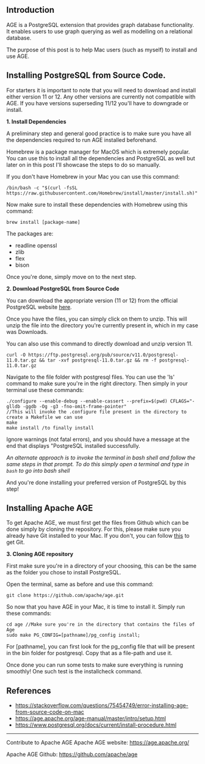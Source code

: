 

## Introduction

AGE is a PostgreSQL extension that provides graph database functionality. It enables users to use graph querying as well as modelling on a relational database.

The purpose of this post is to help Mac users (such as myself) to install and use AGE.


## Installing PostgreSQL from Source Code.

For starters it is important to note that you will need to download and install either version 11 or 12. Any other versions are currently not compatible with AGE. If you have versions superseding 11/12 you'll have to downgrade or install.

**1. Install Dependencies**

A preliminary step and general good practice is to make sure you have all the dependencies required to run AGE installed beforehand.

Homebrew is a package manager for MacOS which is extremely popular. You can use this to install all the dependencies and PostgreSQL as well but later on in this post I'll showcase the steps to do so manually.

If you don't have Homebrew in your Mac you can use this command:

`/bin/bash -c "$(curl -fsSL https://raw.githubusercontent.com/Homebrew/install/master/install.sh)"`

Now make sure to install these dependencies with Homebrew using this command:

`brew install [package-name]`

The packages are:

- readline openssl
- zlib
- flex
- bison

Once you're done, simply move on to the next step.

**2. Download PostgreSQL from Source Code**

You can download the appropriate version (11 or 12) from the official PostgreSQL website [here](https://www.postgresql.org/ftp/source/).

Once you have the files, you can simply click on them to unzip. This will unzip the file into the directory you're currently present in, which in my case was Downloads.

You can also use this command to directly download and unzip version 11.

`curl -O https://ftp.postgresql.org/pub/source/v11.0/postgresql-11.0.tar.gz && tar -xvf postgresql-11.0.tar.gz && rm -f postgresql-11.0.tar.gz`

Navigate to the file folder with postgresql files. You can use the 'ls' command to make sure you're in the right directory. Then simply in your terminal use these commands:


```
./configure --enable-debug --enable-cassert --prefix=$(pwd) CFLAGS="-glldb -ggdb -Og -g3 -fno-omit-frame-pointer"
//This will invoke the .configure file present in the directory to create a Makefile we can use
make 
make install /to finally install

```

Ignore warnings (not fatal errors), and you should have a message at the end that displays "PostgreSQL installed successfully.

_An alternate approach is to invoke the terminal in bash shell and follow the same steps in that prompt. To do this simply open a terminal and type in `bash` to go into bash shell_

And you're done installing your preferred version of PostgreSQL by this step!

## Installing Apache AGE

To get Apache AGE, we must first get the files from Github which can be done simply by cloning the repository. For this, please make sure you already have Git installed to your Mac. If you don't, you can follow [this](https://github.com/git-guides/install-git) to get Git.

**3. Cloning AGE repository**

First make sure you're in a directory of your choosing, this can be the same as the folder you chose to install PostgreSQL.

Open the terminal, same as before and use this command:

`git clone https://github.com/apache/age.git`

So now that you have AGE in your Mac, it is time to install it.
Simply run these commands:

```
cd age //Make sure you're in the directory that contains the files of Age
sudo make PG_CONFIG=[pathname]/pg_config install;
```
For [pathname], you can first look for the pg_config file that will be present in the bin folder for postgresql. Copy that as a file-path and use it. 

Once done you can run some tests to make sure everything is running smoothly! One such test is the installcheck command.

## References

- https://stackoverflow.com/questions/75454749/error-installing-age-from-source-code-on-mac
- https://age.apache.org/age-manual/master/intro/setup.html
- https://www.postgresql.org/docs/current/install-procedure.html

---

Contribute to Apache AGE
Apache AGE website: https://age.apache.org/

Apache AGE Github: https://github.com/apache/age
